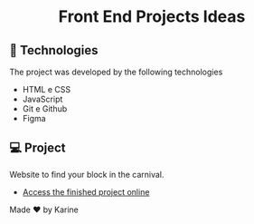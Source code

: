 

<h1 align="center"> Front End Projects Ideas </h1>

## 🚀 Technologies

The project was developed by the following technologies

- HTML e CSS
- JavaScript
- Git e Github
- Figma

## 💻 Project

Website to find your block in the carnival.
- [Access the finished project online](https://karinecord.github.io/OnlineBusinessCard/)

Made ♥ by Karine
